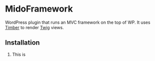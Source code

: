 # MidoFramework
WordPress plugin that runs an MVC framework on the top of WP. It uses [Timber](https://timber.github.io/) to render [Twig](https://twig.symfony.com/) views.

## Installation
1. This is